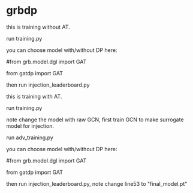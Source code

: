 # grbdp



this is training without AT.

run training.py

you can choose model with/without DP here:

#from grb.model.dgl import GAT

from gatdp import GAT

then run injection_leaderboard.py


this is training with AT.

run training.py

note change the model with raw GCN, first train GCN to make surrogate model for injection.

run adv_training.py

you can choose model with/without DP here:

#from grb.model.dgl import GAT

from gatdp import GAT

then run injection_leaderboard.py, note change line53 to "final_model.pt"
